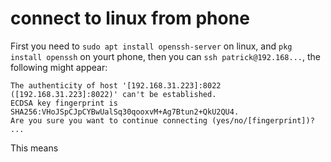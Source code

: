 connect to linux from phone
====
First you need to `sudo apt install openssh-server` on linux, 
and `pkg install openssh` on yourt phone, 
then you can `ssh patrick@192.168...`, the following might appear:
```
The authenticity of host '[192.168.31.223]:8022 ([192.168.31.223]:8022)' can't be established.
ECDSA key fingerprint is SHA256:VHoJSpCJpCYBwUalSq30qooxvM+Ag7Btun2+QkU2QU4.
Are you sure you want to continue connecting (yes/no/[fingerprint])?
...
```
This means 